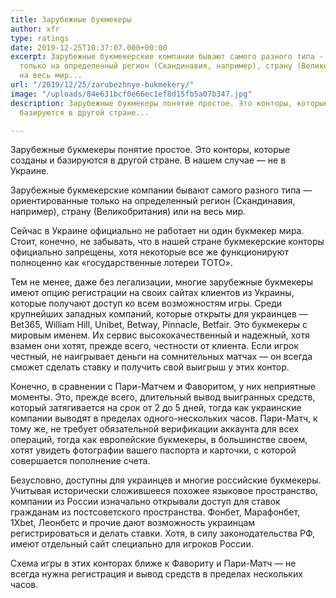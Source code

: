 ```yaml
---
title: Зарубежные букмекеры
author: xfr
type: ratings
date: 2019-12-25T10:37:07.000+00:00
excerpt: Зарубежные букмекерские компании бывают самого разного типа - ориентированные
  только на определенный регион (Скандинавия, например), страну (Великобритания) или
  на весь мир...
url: "/2019/12/25/zarubezhnye-bukmekery/"
image: "/uploads/84e631bcf0e66ec1ef8d15fb5a07b347.jpg"
description: Зарубежные букмекеры понятие простое. Это конторы, которые созданы и
  базируются в другой стране...

---
```

Зарубежные букмекеры понятие простое. Это конторы, которые созданы и базируются в другой стране. В нашем случае &#8212; не в Украине.

Зарубежные букмекерские компании бывают самого разного типа &#8212; ориентированные только на определенный регион (Скандинавия, например), страну (Великобритания) или на весь мир.

Сейчас в Украине официально не работает ни один букмекер мира. Стоит, конечно, не забывать, что в нашей стране букмекерские конторы официально запрещены, хотя некоторые все же функционируют полноценно как «государственные лотереи ТОТО».

Тем не менее, даже без легализации, многие зарубежные букмекеры имеют опцию регистрации на своих сайтах клиентов из Украины, которые получают доступ ко всем возможностям игры. Среди крупнейших западных компаний, которые открыты для украинцев &#8212; Bet365, William Hill, Unibet, Betway, Pinnacle, Betfair. Это букмекеры с мировым именем. Их сервис высококачественный и надежный, хотя взамен они хотят, прежде всего, честности от клиента. Если игрок честный, не наигрывает деньги на сомнительных матчах &#8212; он всегда сможет сделать ставку и получить свой выигрыш у этих контор.

Конечно, в сравнении с Пари-Матчем и Фаворитом, у них неприятные моменты. Это, прежде всего, длительный вывод выигранных средств, который затягивается на срок от 2 до 5 дней, тогда как украинские компании выводят в пределах одного-нескольких часов. Пари-Матч, к тому же, не требует обязательной верификации аккаунта для всех операций, тогда как европейские букмекеры, в большинстве своем, хотят увидеть фотографии вашего паспорта и карточки, с которой совершается пополнение счета.

Безусловно, доступны для украинцев и многие российские букмекеры. Учитывая исторически сложившееся похожее языковое пространство, компании из России изначально открывали доступ для ставок гражданам из постсоветского пространства. Фонбет, Марафонбет, 1Xbet, Леонбетс и прочие дают возможность украинцам регистрироваться и делать ставки. Хотя, в силу законодательства РФ, имеют отдельный сайт специально для игроков России.

Схема игры в этих конторах ближе к Фавориту и Пари-Матч &#8212; не всегда нужна регистрация и вывод средств в пределах нескольких часов.